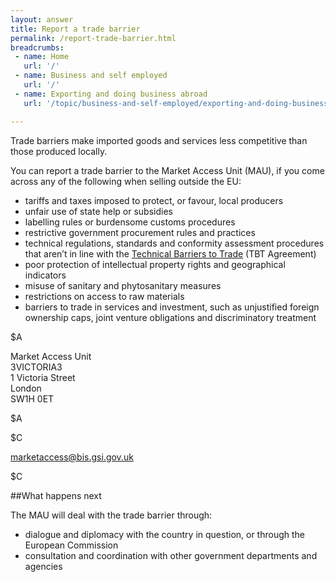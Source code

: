 ```yaml
---
layout: answer
title: Report a trade barrier
permalink: /report-trade-barrier.html
breadcrumbs:
 - name: Home
   url: '/'
 - name: Business and self employed
   url: '/'
 - name: Exporting and doing business abroad
   url: '/topic/business-and-self-employed/exporting-and-doing-business-abroad.html'

---
```


Trade barriers make imported goods and services less competitive than those produced locally. 

You can report a trade barrier to the Market Access Unit (MAU), if you come across any of the following when selling outside the EU:

- tariffs and taxes imposed to protect, or favour, local producers
- unfair use of state help or subsidies
- labelling rules or burdensome customs procedures
- restrictive government procurement rules and practices
- technical regulations, standards and conformity assessment procedures that aren’t in line with the [Technical Barriers to Trade](https://www.wto.org/english/tratop_e/tbt_e/tbt_e.htm) (TBT Agreement)
- poor protection of intellectual property rights and geographical indicators
- misuse of sanitary and phytosanitary measures
- restrictions on access to raw materials
- barriers to trade in services and investment, such as unjustified foreign ownership caps, joint venture obligations and discriminatory treatment

$A

Market Access Unit   
3VICTORIA3   
1 Victoria Street   
London   
SW1H 0ET   

$A


$C

<marketaccess@bis.gsi.gov.uk>

$C

##What happens next

The MAU will deal with the trade barrier through:

- dialogue and diplomacy with the country in question, or through the European Commission
- consultation and coordination with other government departments and agencies
